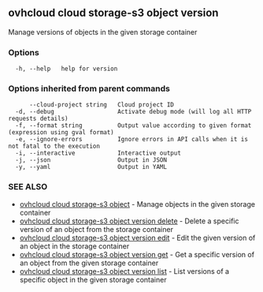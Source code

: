 ## ovhcloud cloud storage-s3 object version

Manage versions of objects in the given storage container

### Options

```
  -h, --help   help for version
```

### Options inherited from parent commands

```
      --cloud-project string   Cloud project ID
  -d, --debug                  Activate debug mode (will log all HTTP requests details)
  -f, --format string          Output value according to given format (expression using gval format)
  -e, --ignore-errors          Ignore errors in API calls when it is not fatal to the execution
  -i, --interactive            Interactive output
  -j, --json                   Output in JSON
  -y, --yaml                   Output in YAML
```

### SEE ALSO

* [ovhcloud cloud storage-s3 object](ovhcloud_cloud_storage-s3_object.md)	 - Manage objects in the given storage container
* [ovhcloud cloud storage-s3 object version delete](ovhcloud_cloud_storage-s3_object_version_delete.md)	 - Delete a specific version of an object from the storage container
* [ovhcloud cloud storage-s3 object version edit](ovhcloud_cloud_storage-s3_object_version_edit.md)	 - Edit the given version of an object in the storage container
* [ovhcloud cloud storage-s3 object version get](ovhcloud_cloud_storage-s3_object_version_get.md)	 - Get a specific version of an object from the given storage container
* [ovhcloud cloud storage-s3 object version list](ovhcloud_cloud_storage-s3_object_version_list.md)	 - List versions of a specific object in the given storage container

